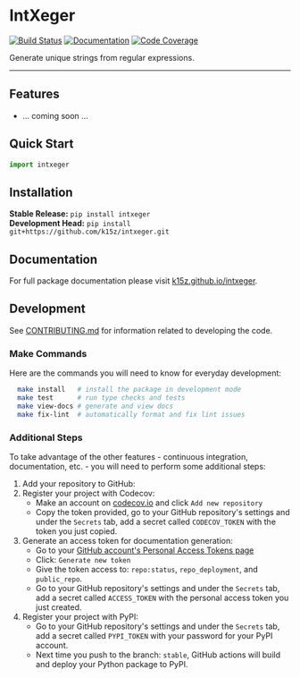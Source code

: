 # IntXeger

[![Build Status](https://github.com/k15z/intxeger/workflows/Build%20Master/badge.svg)](https://github.com/k15z/intxeger/actions)
[![Documentation](https://github.com/k15z/intxeger/workflows/Documentation/badge.svg)](https://k15z.github.io/intxeger)
[![Code Coverage](https://codecov.io/gh/k15z/intxeger/branch/master/graph/badge.svg)](https://codecov.io/gh/k15z/intxeger)

Generate unique strings from regular expressions.

---

## Features
* ... coming soon ...

## Quick Start
```python
import intxeger
```

## Installation
**Stable Release:** `pip install intxeger`<br>
**Development Head:** `pip install git+https://github.com/k15z/intxeger.git`

## Documentation
For full package documentation please visit [k15z.github.io/intxeger](https://k15z.github.io/intxeger).

## Development
See [CONTRIBUTING.md](CONTRIBUTING.md) for information related to developing the code.

### Make Commands
Here are the commands you will need to know for everyday development:

```bash
  make install   # install the package in development mode
  make test      # run type checks and tests
  make view-docs # generate and view docs
  make fix-lint  # automatically format and fix lint issues
```

### Additional Steps
To take advantage of the other features - continuous integration, documentation, etc. - you will need to perform some additional steps:

  1. Add your repository to GitHub:
  2. Register your project with Codecov:
      * Make an account on [codecov.io](https://codecov.io) and click `Add new repository`
      * Copy the token provided, go to your GitHub repository's settings and under the
    `Secrets` tab, add a secret called `CODECOV_TOKEN` with the token you just copied.
  3. Generate an access token for documentation generation:
      * Go to your [GitHub account's Personal Access Tokens page](https://github.com/settings/tokens)
      * Click: `Generate new token`
      * Give the token access to: `repo:status`, `repo_deployment`, and `public_repo`.
      * Go to your GitHub repository's settings and under the `Secrets` tab, add a secret
    called `ACCESS_TOKEN` with the personal access token you just created.
  4. Register your project with PyPI:
      * Go to your GitHub repository's settings and under the `Secrets` tab, add a secret
        called `PYPI_TOKEN` with your password for your PyPI account.
      * Next time you push to the branch: `stable`, GitHub actions will build and deploy
        your Python package to PyPI.

